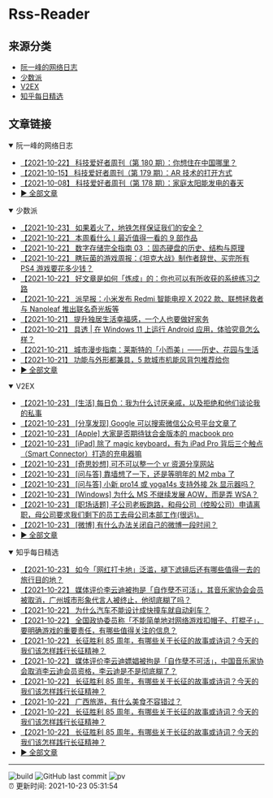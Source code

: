# Rss-Reader

## 来源分类

* [阮一峰的网络日志](#阮一峰的网络日志)
* [少数派](#少数派)
* [V2EX](#V2EX)
* [知乎每日精选](#知乎每日精选)

## 文章链接

<details open>
    <summary id="阮一峰的网络日志">
     阮一峰的网络日志
    </summary>


* [【2021-10-22】 科技爱好者周刊（第 180 期）：你想住在中国哪里？](http://www.ruanyifeng.com/blog/2021/10/weekly-issue-180.html)
* [【2021-10-15】 科技爱好者周刊（第 179 期）：AR 技术的打开方式](http://www.ruanyifeng.com/blog/2021/10/weekly-issue-179.html)
* [【2021-10-08】 科技爱好者周刊（第 178 期）：家庭太阳能发电的春天](http://www.ruanyifeng.com/blog/2021/10/weekly-issue-178.html)
* [:arrow_forward: 全部文章](data/阮一峰的网络日志.md)
</details>

<details open>
    <summary id="少数派">
     少数派
    </summary>


* [【2021-10-23】 如果着火了，地铁怎样保证我们的安全？](https://sspai.com/post/69234)
* [【2021-10-22】 本周看什么丨最近值得一看的 9 部作品](https://sspai.com/post/69462)
* [【2021-10-22】 数字存储完全指南 03 ：固态硬盘的历史、结构与原理](https://sspai.com/post/68976)
* [【2021-10-22】 瞎玩菌的游戏周报：《坦克大战》制作者辞世、买完所有 PS4 游戏要花多少钱？](https://sspai.com/post/69449)
* [【2021-10-22】 好文章是如何「炼成」的：你也可以有所收获的系统练习之路](https://sspai.com/post/69442)
* [【2021-10-22】 派早报：小米发布 Redmi 智能电视 X 2022 款、联想拯救者与 Nanoleaf 推出联名奇光板等](https://sspai.com/post/69455)
* [【2021-10-21】 提升独居生活幸福感，一个人也要做好家务](https://sspai.com/post/69447)
* [【2021-10-21】 具透 | 在 Windows 11 上运行 Android 应用，体验究竟怎么样？](https://sspai.com/post/69446)
* [【2021-10-21】 城市漫步指南：莱斯特的「小而美」——历史、花园与生活](https://sspai.com/post/68445)
* [【2021-10-21】 功能与外形都兼具，5 款城市机能风背包推荐给你](https://sspai.com/post/69428)
* [:arrow_forward: 全部文章](data/少数派.md)
</details>

<details open>
    <summary id="V2EX">
     V2EX
    </summary>


* [【2021-10-23】 [生活] 每日负：我为什么讨厌亲戚，以及拒绝和他们谈论我的私事](https://www.v2ex.com/t/810003)
* [【2021-10-23】 [分享发现] Google 可以搜索微信公众号平台文章了](https://www.v2ex.com/t/810002)
* [【2021-10-23】 [Apple] 大家是否期待钛合金版本的 macbook pro](https://www.v2ex.com/t/810001)
* [【2021-10-23】 [iPad] 除了 magic keyboard，有为 iPad Pro 背后三个触点（Smart Connector）打造的充电器嘛](https://www.v2ex.com/t/810000)
* [【2021-10-23】 [奇思妙想] 可不可以整一个 vr 资源分享网站](https://www.v2ex.com/t/809999)
* [【2021-10-23】 [问与答] 靠墙想了一下，还是等明年的 M2 mba 了](https://www.v2ex.com/t/809998)
* [【2021-10-23】 [问与答] 小新 pro14 或 yoga14s 支持外接 2k 显示器吗？](https://www.v2ex.com/t/809997)
* [【2021-10-23】 [Windows] 为什么 MS 不继续发展 AOW，而是弄 WSA？](https://www.v2ex.com/t/809996)
* [【2021-10-23】 [职场话题] 子公司老板跑路，和母公司（控股公司）申请离职，母公司要求我们剩下的员工去母公司本部工作(很远)。](https://www.v2ex.com/t/809994)
* [【2021-10-23】 [微博] 有什么办法关闭自己的微博一段时间？](https://www.v2ex.com/t/809993)
* [:arrow_forward: 全部文章](data/V2EX.md)
</details>

<details open>
    <summary id="知乎每日精选">
     知乎每日精选
    </summary>


* [【2021-10-23】 如今「网红打卡地」泛滥，褪下滤镜后还有哪些值得一去的旅行目的地？](http://www.zhihu.com/question/491721079/answer/2167443272?utm_campaign=rss&utm_medium=rss&utm_source=rss&utm_content=title)
* [【2021-10-22】 媒体评价李云迪被拘是「自作孽不可活」，其音乐家协会会员被取消，广州城市形象代言人被终止，他彻底糊了吗？](http://www.zhihu.com/question/493814225/answer/2182923238?utm_campaign=rss&utm_medium=rss&utm_source=rss&utm_content=title)
* [【2021-10-22】 为什么汽车不能设计成快撞车就自动刹车？](http://www.zhihu.com/question/20498808/answer/2183501118?utm_campaign=rss&utm_medium=rss&utm_source=rss&utm_content=title)
* [【2021-10-22】 全国政协委员称「不能简单地对网络游戏扣帽子、打棍子」，要明确游戏的重要责任，有哪些值得关注的信息？](http://www.zhihu.com/question/493745295/answer/2182710663?utm_campaign=rss&utm_medium=rss&utm_source=rss&utm_content=title)
* [【2021-10-22】 长征胜利 85 周年，有哪些关于长征的故事或诗词？今天的我们该怎样践行长征精神？](http://www.zhihu.com/question/493816614/answer/2182951105?utm_campaign=rss&utm_medium=rss&utm_source=rss&utm_content=title)
* [【2021-10-22】 媒体评价李云迪嫖娼被拘是「自作孽不可活」，中国音乐家协会取消李云迪会员资格，李云迪是不是彻底糊了？](http://www.zhihu.com/question/493814225/answer/2182923238?utm_campaign=rss&utm_medium=rss&utm_source=rss&utm_content=title)
* [【2021-10-22】 长征胜利 85 周年，有哪些关于长征的故事或诗词？今天的我们该怎样践行长征精神？](http://www.zhihu.com/question/493816614/answer/2182886710?utm_campaign=rss&utm_medium=rss&utm_source=rss&utm_content=title)
* [【2021-10-22】 广西旅游，有什么美食不容错过？](http://www.zhihu.com/question/420545697/answer/2178180051?utm_campaign=rss&utm_medium=rss&utm_source=rss&utm_content=title)
* [【2021-10-22】 长征胜利 85 周年，有哪些关于长征的故事或诗词？今天的我们该怎样践行长征精神？](http://www.zhihu.com/question/493816614/answer/2182800456?utm_campaign=rss&utm_medium=rss&utm_source=rss&utm_content=title)
* [【2021-10-22】 长征胜利 85 周年，有哪些关于长征的故事或诗词？今天的我们该怎样践行长征精神？](http://www.zhihu.com/question/493816614/answer/2182743235?utm_campaign=rss&utm_medium=rss&utm_source=rss&utm_content=title)
* [:arrow_forward: 全部文章](data/知乎每日精选.md)
</details>


---

![build](https://github.com/LikaiLee/rss-reader/workflows/rss%20reader/badge.svg)
![GitHub last commit](https://img.shields.io/github/last-commit/likailee/rss-reader)
![pv](https://pageview.vercel.app/?github_user=likailee) <br>
:alarm_clock: 更新时间: 2021-10-23 05:31:54